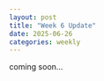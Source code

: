 ```yaml
---
layout: post
title: "Week 6 Update"
date: 2025-06-26
categories: weekly
---
```

coming soon...
